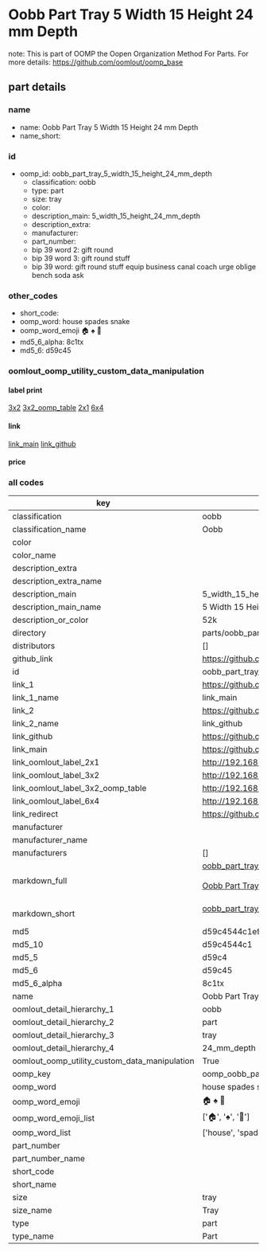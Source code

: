 # Oobb Part Tray 5 Width 15 Height 24 mm Depth  

note: This is part of OOMP the Oopen Organization Method For Parts. For more details: https://github.com/oomlout/oomp_base

##  part details
  







### name
* name: Oobb Part Tray 5 Width 15 Height 24 mm Depth
* name_short: 
### id
* oomp_id: oobb_part_tray_5_width_15_height_24_mm_depth
  * classification: oobb
  * type: part
  * size: tray
  * color: 
  * description_main: 5_width_15_height_24_mm_depth
  * description_extra: 
  * manufacturer: 
  * part_number: 
  * bip 39 word 2: gift round
  * bip 39 word 3: gift round stuff
  * bip 39 word: gift round stuff equip business canal coach urge oblige bench soda ask

### other_codes
* short_code: 
* oomp_word: house spades snake
* oomp_word_emoji :house: :spades: :snake:
* md5_6_alpha: 8c1tx
* md5_6: d59c45






### oomlout_oomp_utility_custom_data_manipulation
#### label print
[3x2](http://192.168.1.245:1112/?label=oomp%208c1tx)
[3x2_oomp_table](http://192.168.1.108:1112/?label=oomp%208c1tx)
[2x1](http://192.168.1.242:1112/?label=oomp%208c1tx)
[6x4](http://192.168.1.55:1112/?label=oomp%208c1tx)    

#### link

[link_main](https://github.com/oomlout/oomlout_oomp_version_1_messy/tree/main/parts/oobb_part_tray_5_width_15_height_24_mm_depth) [link_github](https://github.com/oomlout/oomlout_oomp_version_1_messy/tree/main/parts/oobb_part_tray_5_width_15_height_24_mm_depth)                             

#### price







### all codes 
| key | value |  
| --- | --- |  
| classification | oobb |  
| classification_name | Oobb |  
| color |  |  
| color_name |  |  
| description_extra |  |  
| description_extra_name |  |  
| description_main | 5_width_15_height_24_mm_depth |  
| description_main_name | 5 Width 15 Height 24 mm Depth |  
| description_or_color | 52k |  
| directory | parts/oobb_part_tray_5_width_15_height_24_mm_depth |  
| distributors | [] |  
| github_link | https://github.com/oomlout/oomlout_oomp_part_src/tree/main/parts/oobb_part_tray_5_width_15_height_24_mm_depth |  
| id | oobb_part_tray_5_width_15_height_24_mm_depth |  
| link_1 | https://github.com/oomlout/oomlout_oomp_version_1_messy/tree/main/parts/oobb_part_tray_5_width_15_height_24_mm_depth |  
| link_1_name | link_main |  
| link_2 | https://github.com/oomlout/oomlout_oomp_version_1_messy/tree/main/parts/oobb_part_tray_5_width_15_height_24_mm_depth |  
| link_2_name | link_github |  
| link_github | https://github.com/oomlout/oomlout_oomp_version_1_messy/tree/main/parts/oobb_part_tray_5_width_15_height_24_mm_depth |  
| link_main | https://github.com/oomlout/oomlout_oomp_version_1_messy/tree/main/parts/oobb_part_tray_5_width_15_height_24_mm_depth |  
| link_oomlout_label_2x1 | http://192.168.1.242:1112/?label=oomp%208c1tx |  
| link_oomlout_label_3x2 | http://192.168.1.245:1112/?label=oomp%208c1tx |  
| link_oomlout_label_3x2_oomp_table | http://192.168.1.108:1112/?label=oomp%208c1tx |  
| link_oomlout_label_6x4 | http://192.168.1.55:1112/?label=oomp%208c1tx |  
| link_redirect | https://github.com/oomlout/oomlout_oomp_version_1_messy/tree/main/parts/oobb_part_tray_5_width_15_height_24_mm_depth |  
| manufacturer |  |  
| manufacturer_name |  |  
| manufacturers | [] |  
| markdown_full | [oobb_part_tray_5_width_15_height_24_mm_depth](none)<br>[](none)<br>[Oobb Part Tray 5 Width 15 Height 24 Mm Depth](none)<br><br> |  
| markdown_short | [oobb_part_tray_5_width_15_height_24_mm_depth](none)<br><br> |  
| md5 | d59c4544c1ef6594840f84c3af2f1b0e |  
| md5_10 | d59c4544c1 |  
| md5_5 | d59c4 |  
| md5_6 | d59c45 |  
| md5_6_alpha | 8c1tx |  
| name | Oobb Part Tray 5 Width 15 Height 24 mm Depth |  
| oomlout_detail_hierarchy_1 | oobb |  
| oomlout_detail_hierarchy_2 | part |  
| oomlout_detail_hierarchy_3 | tray |  
| oomlout_detail_hierarchy_4 | 24_mm_depth |  
| oomlout_oomp_utility_custom_data_manipulation | True |  
| oomp_key | oomp_oobb_part_tray_5_width_15_height_24_mm_depth |  
| oomp_word | house spades snake |  
| oomp_word_emoji | :house: :spades: :snake: |  
| oomp_word_emoji_list | [':house:', ':spades:', ':snake:'] |  
| oomp_word_list | ['house', 'spades', 'snake'] |  
| part_number |  |  
| part_number_name |  |  
| short_code |  |  
| short_name |  |  
| size | tray |  
| size_name | Tray |  
| type | part |  
| type_name | Part |  

